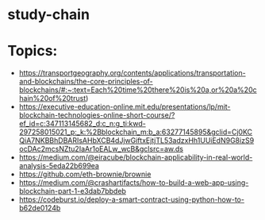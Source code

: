 # study-chain

Topics:
=======
* https://transportgeography.org/contents/applications/transportation-and-blockchains/the-core-principles-of-blockchains/#:~:text=Each%20time%20there%20is%20a,or%20a%20chain%20of%20trust)
* https://executive-education-online.mit.edu/presentations/lp/mit-blockchain-technologies-online-short-course/?ef_id=c:347113145682_d:c_n:g_ti:kwd-297258015021_p:_k:%2Bblockchain_m:b_a:63277145895&gclid=Cj0KCQiA7NKBBhDBARIsAHbXCB4dJjwGiftxEjtjTL53adzxHh1UUiEdN9G8izS9ocDAc2mcsNZtu2IaAr1oEALw_wcB&gclsrc=aw.ds
* https://medium.com/@eiracube/blockchain-applicability-in-real-world-analysis-5eda22b699ea
* https://github.com/eth-brownie/brownie
* https://medium.com/@crashartifacts/how-to-build-a-web-app-using-blockchain-part-1-e3dab7bbdeb
* https://codeburst.io/deploy-a-smart-contract-using-python-how-to-b62de0124b

